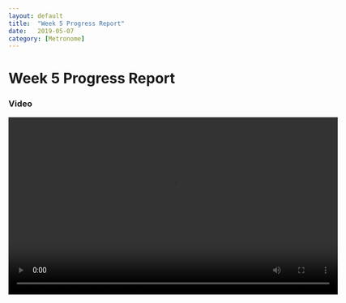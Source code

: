 ```yaml
---
layout: default
title:  "Week 5 Progress Report"
date:   2019-05-07
category: [Metronome]
---
```


# Week 5 Progress Report

### Video

<video src="/assets/vid/week5progress.mp4" width="650" height="350" controls></video>

